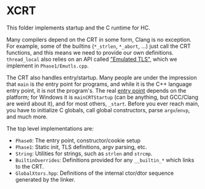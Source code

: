 # XCRT

This folder implements startup and the C runtime for HC.

Many compilers depend on the CRT in some form, Clang is no exception.
For example, some of the builtins (``*_strlen``, ``*_abort``, ...)
just call the CRT functions, and this means we need to provide
our own definitions. ``thread_local`` also relies on an API called
["Emulated TLS"](http://www.chiark.greenend.org.uk/doc/gcc-4.9-doc/gccint.html#Emulated-TLS),
which we implement in ``Phase1/Emutls.cpp``.

The CRT also handles entry/startup. Many people are under the impression that ``main`` is *the*
entry point for programs, and while it is the C++ language entry point, it is not the program's.
The real [entry point](https://en.wikipedia.org/wiki/Entry_point) depends on the platform;
for Windows it is ``mainCRTStartup`` (can be anything, but GCC/Clang are weird about it),
and for most others, ``_start``. Before you ever reach main, you have to initialize C globals,
call global constructors, parse ``argv``/``envp``, and much more.

The top level implementations are:

- ``Phase0``: The entry point, constructor/cookie setup
- ``Phase1``: Static init, TLS definitions, argv parsing, etc.
- ``String``: Utilities for strings, such as ``strlen`` and ``strcmp``.
- ``BuiltinOverrides``: Definitions provided for any ``__builtin_*`` which links to the CRT.
- ``GlobalXtors.hpp``: Definitions of the internal ctor/dtor sequence generated by the linker.
